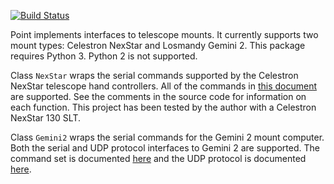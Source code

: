 [![Build Status](https://travis-ci.com/bgottula/point.svg?branch=master)](https://travis-ci.com/bgottula/point)

Point implements interfaces to telescope mounts. It currently supports two mount types: Celestron NexStar and Losmandy Gemini 2. This package requires Python 3. Python 2 is not supported.

Class `NexStar` wraps the serial commands supported by the Celestron NexStar telescope hand controllers. All of the commands in [this document](http://www.nexstarsite.com/download/manuals/NexStarCommunicationProtocolV1.2.zip) are supported. See the comments in the source code for information on each function. This project has been tested by the author with a Celestron NexStar 130 SLT.

Class `Gemini2` wraps the serial commands for the Gemini 2 mount computer. Both the serial and UDP protocol interfaces to Gemini 2 are supported. The command set is documented [here](http://www.gemini-2.com/web/L5V2_1serial.html) and the UDP protocol is documented [here](http://gemini-2.com/Gemini2_drivers/UPD_Protocol/Gemini_UDP_Protocol_Specification_1.2.pdf).
